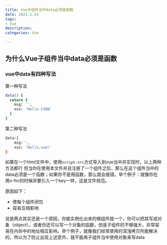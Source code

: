 ```yaml
---
title: Vue子组件当中data必须是函数
date: 2022.1.24
tags: 
- Vue
description: 
categories: Vue

---
```

<script src="prism.js"></script>
<link href="themes/prism.css" rel="stylesheet" />

<!-- more -->

## 为什么Vue子组件当中data必须是函数
### vue中data有四种写法 

第一种写法
```bash
data() {
  return {
    msg: '',
    xxx: 'Hello CSDN'
  }
}
```

第二种写法
```bash
data:{
    msg:'',
    xxx: 'Hello,vue!'
}
```



如果在一个html文件中，使用`script:src`方式导入到vue当中并实现时，以上两种方法都行
但当你在使用本文件并且注册了一个组件之后，那么在这个组件当中的data必须是一个函数；如果你不是用函数，那么就会报错。举个例子：就像你在用v-for的时候非要引入一个key一样，这是文件规范。


原因如下：
* 使每个组件闭包
* 容易互相影响

说是两点其实还是一个原因，你能实例化出来的根组件就一个，你可以把其写成对象（object），或者你还可以写一个对象的函数，但是子组件的不够强大，非常容易在内存中的地址相互影响，举个例子，就像我们经常使用的深浅拷贝所能解决的。所以为了防止出现上述意外，就不能再子组件当中使用对象来写data